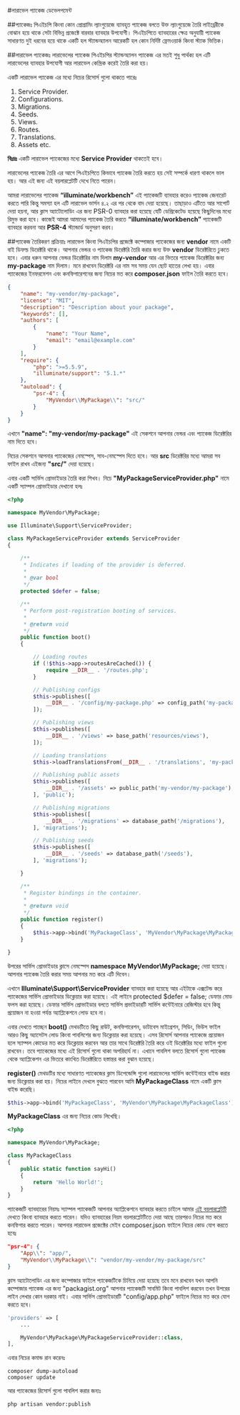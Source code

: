 #লারাভেল প্যাকেজ ডেভেলপমেন্ট

##প্যাকেজঃ
পিএইচপি কিংবা কোন প্রোগ্রামিং ল্যাংগুয়েজে ব্যাবহৃত প্যাকেজ বলতে উক্ত ল্যাংগুয়েজে তৈরি লাইব্রেরীকে বোঝান হয়ে থাকে সেটা বিভিন্ন প্রজেক্টে বারবার ব্যাবহার উপযোগী।
পিএইচপিতে ব্যাবহারের ক্ষেত্র অনুযায়ী প্যাকেজ সাধারণত দুই ধরনের হয়ে থাকে একটি হল স্ট্যান্ডঅ্যালন আরেকটি হল কোন নির্দিষ্ট ফ্রেমওয়ার্ক কিংবা স্ট্যাক ভিত্তিক।

##লারাভেল প্যাকেজঃ
লারাভেলের প্যাকেজ পিএইচপির স্ট্যান্ডঅ্যালন প্যাকেজ এর মতই শুধু পার্থক্য হল এটি লারাভেলের ব্যাবহার উপযোগী আর লারাভেল কেন্দ্রিক করেই তৈরি করা হয়।

একটি লারাভেল প্যাকেজ এর মধ্যে নিচের রিসোর্স গুলো থাকতে পারেঃ

1. Service Provider.
2. Configurations.
3. Migrations.
4. Seeds.
5. Views.
6. Routes.
7. Translations.
8. Assets etc.

**বিঃদ্রঃ** একটি লারাভেল প্যাকেজের মধ্যে **Service Provider** থাকতেই হবে।

লারাভেলের প্যাকেজ তৈরি এর আগে পিএইচপিতে কিভাবে প্যাকেজ তৈরি করতে হয় সেই সম্পর্কে ধারণা থাকলে ভাল হয়। আর এই জন্য এই বয়লারপ্লেটটি দেখে নিতে পারেন।

আমরা লারাভেলের প্যাকেজ **“illuminate/workbench”** এই প্যাকেজটি ব্যাবহার করেও প্যাকেজ জেনারেট করতে পারি কিন্তু সমস্যা হল এটি লারাভেল ভার্সন ৪.২ এর পর থেকে বাদ দেয়া হয়েছে। তাছাড়াও এটিতে আর সাপোর্ট দেয়া হয়না, আর ক্লাস অ্যাটোলোডিং এর জন্য PSR-0 ব্যাবহার করা হয়েছে যেটি ডেপ্রিকেটেড হয়েছে কিছুদিনের মধ্যে রিমুভ করা হবে। কাজেই আমরা আমাদের প্যাকেজ তৈরি করতে **“illuminate/workbench”** প্যাকেজটি ব্যাবহার করবনা আর **PSR-4** স্ট্যান্ডার্ড অনুসরণ করব।

##প্যাকেজ তৈরিকরণ প্রক্রিয়াঃ
লারাভেল কিংবা পিএইচপির প্রজেক্টে কম্পোজার প্যাকেজের জন্য **vendor** নামে একটি বাই ডিফল্ড ডিরেক্টরি থাকে। আপনার ভেন্ডর ও প্যাকেজ ডিরেক্টরি তৈরি করার জন্য উক্ত **vendor** ডিরেক্টরিতে ঢুকতে হবে। এবার ধরুন আপনার ভেন্ডর ডিরেক্টরির নাম দিলাম **my-vendor** আর এর ভিতরে প্যাকেজ ডিরেক্টরির জন্য **my-package** নাম দিলাম। মনে রাখবেন ডিরেক্টরি এর নাম সব সময় যেন ছোট হাতের লেখা হয়।
এবার প্যাকেজের ইনফরমেশন এবং কনফিগারেশনের জন্য নিচের মত করে **composer.json** ফাইল তৈরি করতে হবে।

```JSON
{
    "name": "my-vendor/my-package",
    "license": "MIT",
    "description": "Description about your package",
    "keywords": [],
    "authors": [
        {
            "name": "Your Name",
            "email": "email@example.com"
        }
    ],
    "require": {
        "php": ">=5.5.9",
        "illuminate/support": "5.1.*"
    },
    "autoload": {
        "psr-4": {
            "MyVendor\\MyPackage\\": "src/"
        }
    }
}
```

এখানে **"name": "my-vendor/my-package"** এই সেকশনে আপনার ভেন্ডর এবং প্যাকেজ ডিরেক্টরির নাম দিতে হবে।

নিচের সেকশনে আপনার প্যাকেজের নেমস্পেস, সাব-নেমস্পেস দিতে হবে।
আর **src** ডিরেক্টরির মধ্যে আমরা সব ফাইল রাখব এইজন্য **"src/"** দেয়া হয়েছে।

এবার একটি সার্ভিস প্রোভাইডার তৈরি করা শিখব। নিচে **"MyPackageServiceProvider.php"** নামে একটি স্যাম্পল প্রোভাইডার দেখানো হলঃ

```php
<?php

namespace MyVendor\MyPackage;

use Illuminate\Support\ServiceProvider;

class MyPackageServiceProvider extends ServiceProvider
{

    /**
     * Indicates if loading of the provider is deferred.
     *
     * @var bool
     */
    protected $defer = false;

    /**
     * Perform post-registration booting of services.
     *
     * @return void
     */
    public function boot()
    {

        // Loading routes
        if (!$this->app->routesAreCached()) {
            require __DIR__ . '/routes.php';
        }

        // Publishing configs
        $this->publishes([
            __DIR__ . '/config/my-package.php' => config_path('my-package.php'),
        ]);

        // Publishing views
        $this->publishes([
            __DIR__ . '/views' => base_path('resources/views'),
        ]);

        // Loading translations
        $this->loadTranslationsFrom(__DIR__ . '/translations', 'my-package');

        // Publishing public assets
        $this->publishes([
            __DIR__ . '/assets' => public_path('my-vendor/my-package'),
        ], 'public');

        // Publishing migrations
        $this->publishes([
            __DIR__ . '/migrations' => database_path('/migrations'),
        ], 'migrations');

        // Publishing seeds
        $this->publishes([
            __DIR__ . '/seeds' => database_path('/seeds'),
        ], 'migrations');

    }

    /**
     * Register bindings in the container.
     *
     * @return void
     */
    public function register()
    {
        $this->app->bind('MyPackageClass', 'MyVendor\MyPackage\MyPackageClass');
    }

}
```

উপরের সার্ভিস প্রোভাইডার ক্লাসে নেমস্পেস **namespace MyVendor\MyPackage;** দেয়া হয়েছে।
আপনার প্যাকেজ তৈরি করার সময় আপনার মত করে এটি দিবেন।

এখানে **Illuminate\Support\ServiceProvider** ব্যাবহার করা হয়েছে আর এইটাকে এক্সটেন্ড করে প্যাকেজের সার্ভিস প্রোভাইডার ডিক্লেয়ার করা হয়েছে।
এই লাইনে protected $defer = false; ডেফার মোড ফলস করা হয়েছে।
ডেফার সার্ভিস প্রোভাইডার বলতে সার্ভিস প্রভাইডারটি সার্ভিস কন্টেইনারে রেজিস্টার হবে কিন্তু প্রয়োজন না হওয়া পর্যন্ত অ্যাপ্লিকেশনে লোড হবে না।

এবার দেখতে পাচ্ছেন **boot()** মেথডটিতে কিছু রাউট, কনফিগারেশন, ডাটাবেস মাইগ্রেশন, সিডিং, ভিউস ফাইল আরও কিছু অ্যাসেটস লোড কিংবা পাবলিশের জন্য ডিক্লেয়ার করা হয়েছে। এসব রিসোর্স আপনার প্যাকেজে প্রয়োজন হলে স্যাম্পল কোডের মত করে ডিক্লেয়ার করবেন আর তার সাথে ডিরেক্টরি তৈরি করে ওই ডিরেক্টরির মধ্যে ফাইল গুলো রাখবেন। তবে প্যাকেজের মধ্যে এই রিসোর্স গুলো থাকা অপরিহার্য না। এখানে পাবলিশ বলতে রিসোর্স গুলো প্যাকেজ থেকে অ্যাপ্লিকেশন এর ভিতরে কাংখিত ডিরেক্টরিতে হস্তান্তর করা বুঝান হয়েছে।

**register()** মেথডটির মধ্যে সাধারণত প্যাকেজের ক্লাস ডিপেন্ডেন্সি গুলো লারাভেলের সার্ভিস কন্টেইনারে বাইন্ড করার জন্য ডিক্লেয়ার করা হয়।
নিচের লাইনে দেখলে বুঝতে পারবেন আমি **MyPackageClass** নামে একটি ক্লাস বাইন্ড করেছি।

```php
$this->app->bind('MyPackageClass', 'MyVendor\MyPackage\MyPackageClass');
```

**MyPackageClass** এর জন্য নিচের কোড লিখেছি।

```php
<?php

namespace MyVendor\MyPackage;

class MyPackageClass
{
    public static function sayHi()
    {
        return 'Hello World!';
    }
}
```

প্যাকেজটি ব্যাবহারের নিয়মঃ স্যাম্পল প্যাকেজটি আপনার অ্যাপ্লিকেশনে ব্যাবহার করতে চাইলে আমার [এই বয়লারপ্লেটটি](https://github.com/sohelamin/laravel-package-boilerplate) দেখতে কিংবা ব্যাবহার করতে পারেন।
যদিও ব্যাবহারের নিয়ম বয়লারপ্লেটটিতে দেয়া আছে তারপরও নিচের মত করে কনফিগার করতে পারেন।
আপনার লারাভেল প্রজেক্টের মেইন composer.json ফাইলে নিচের কোড যোগ করতে হবেঃ

```JSON
"psr-4": {
    "App\\": "app/",
    "MyVendor\\MyPackage\\": "vendor/my-vendor/my-package/src"
}
```

ক্লাস অ্যাটোলোডিং এর জন্য কম্পোজার ফাইলে প্যাকেজটিকে চিনিয়ে দেয়া হয়েছে তবে মনে রাখবেন যখন আপনি কম্পোজার প্যাকেজ এর জন্য "packagist.org" আপনার প্যাকেজটি সাবমিট কিংবা পাবলিশ করবেন তখন উপরের লাইন লেখার কোন দরকার নাই।
এবার সার্ভিস প্রোভাইডারটি "config/app.php" ফাইলে নিচের মত করে যোগ করতে হবে।

```php
'providers' => [
    ...

    MyVendor\MyPackage\MyPackageServiceProvider::class,
],
```

এবার নিচের কমান্ড রান করেনঃ

```
composer dump-autoload
composer update
```

আর প্যাকেজের রিসোর্স গুলো পাবলিশ করার জন্যঃ

```
php artisan vendor:publish
```

